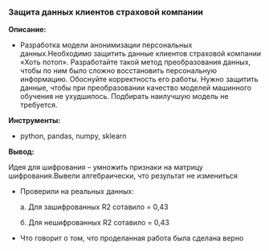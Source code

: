 ### **Защита данных клиентов страховой компании**

**Описание:** 

* Разработка модели анонимизации персональных данных.Необходимо защитить данные клиентов страховой компании «Хоть потоп». Разработайте такой метод преобразования данных, чтобы по ним было сложно восстановить персональную информацию. Обоснуйте корректность его работы. Нужно защитить данные, чтобы при преобразовании качество моделей машинного обучения не ухудшилось. Подбирать наилучшую модель не требуется.


**Инструменты:** 

* python, pandas, numpy,  sklearn 


**Вывод:** 

Идея для шифрования – умножить признаки на матрицу шифрования.Вывели алгебраически, что результат не измениться
* Проверили на реальных данных:

   а. Для зашифрованных R2 сотавило = 0,43

   б. Для нешифрованных R2 сотавило = 0,43
* Что говорит о том, что проделанная работа была сделана верно 